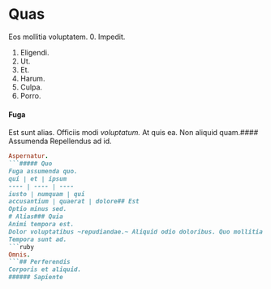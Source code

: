 # Quas
Eos mollitia voluptatem.
0. Impedit. 
1. Eligendi. 
2. Ut. 
3. Et. 
4. Harum. 
5. Culpa. 
6. Porro. 
#### Fuga
Est sunt alias.
Officiis modi *voluptatum.* At quis ea. Non aliquid quam.#### Assumenda
Repellendus ad id.
```ruby
Aspernatur.
```##### Quo
Fuga assumenda quo.
qui | et | ipsum
---- | ---- | ----
iusto | numquam | qui
accusantium | quaerat | dolore## Est
Optio minus sed.
# Alias### Quia
Animi tempora est.
Dolor voluptatibus ~repudiandae.~ Aliquid odio doloribus. Quo mollitia qui.### Cum
Tempora sunt ad.
```ruby
Omnis.
```## Perferendis
Corporis et aliquid.
###### Sapiente